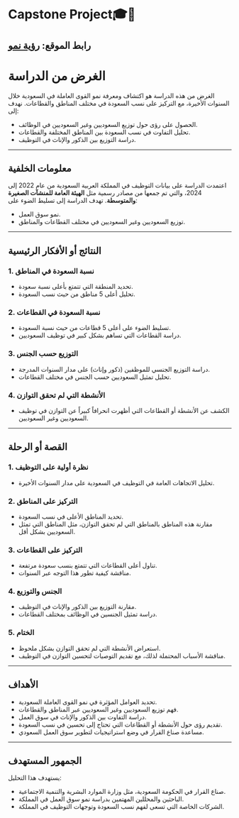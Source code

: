 # Capstone Project🎓🥳


## **رابط الموقع:** [رؤية نمو](https://growth-vision.onrender.com)

# الغرض من الدراسة  
الغرض من هذه الدراسة هو اكتشاف ومعرفة نمو القوى العاملة في السعودية خلال السنوات الأخيرة، مع التركيز على نسب السعودة في مختلف المناطق والقطاعات. نهدف إلى:  
- الحصول على رؤى حول توزيع السعوديين وغير السعوديين في الوظائف.  
- تحليل التفاوت في نسب السعودة بين المناطق المختلفة والقطاعات.  
- دراسة التوزيع بين الذكور والإناث في التوظيف.

---

## معلومات الخلفية  
اعتمدت الدراسة على بيانات التوظيف في المملكة العربية السعودية من عام 2022 إلى 2024، والتي تم جمعها من مصادر رسمية مثل **الهيئة العامة للمنشآت الصغيرة والمتوسطة**. تهدف الدراسة إلى تسليط الضوء على:  
- نمو سوق العمل.  
- توزيع السعوديين وغير السعوديين في مختلف القطاعات والمناطق.

---

## النتائج أو الأفكار الرئيسية  

### 1. نسبة السعودة في المناطق  
- تحديد المنطقة التي تتمتع بأعلى نسبة سعودة.  
- تحليل أعلى 5 مناطق من حيث نسب السعودة.

### 2. نسبة السعودة في القطاعات  
- تسليط الضوء على أعلى 5 قطاعات من حيث نسبة السعودة.  
- دراسة القطاعات التي تساهم بشكل كبير في توظيف السعوديين.

### 3. التوزيع حسب الجنس  
- دراسة التوزيع الجنسي للموظفين (ذكور وإناث) على مدار السنوات المدرجة.  
- تحليل تمثيل السعوديين حسب الجنس في مختلف القطاعات.

### 4. الأنشطة التي لم تحقق التوازن  
- الكشف عن الأنشطة أو القطاعات التي أظهرت انحرافاً كبيراً عن التوازن في توظيف السعوديين وغير السعوديين.

---

## القصة أو الرحلة  

### 1. نظرة أولية على التوظيف  
- تحليل الاتجاهات العامة في التوظيف في السعودية على مدار السنوات الأخيرة.  

### 2. التركيز على المناطق  
- تحديد المناطق الأعلى في نسب السعودة.  
- مقارنة هذه المناطق بالمناطق التي لم تحقق التوازن، مثل المناطق التي تمثل السعوديين بشكل أقل.  

### 3. التركيز على القطاعات  
- تناول أعلى القطاعات التي تتمتع بنسب سعودة مرتفعة.  
- مناقشة كيفية تطور هذا التوجه عبر السنوات.  

### 4. الجنس والتوزيع  
- مقارنة التوزيع بين الذكور والإناث في التوظيف.  
- دراسة تمثيل الجنسين في الوظائف بمختلف القطاعات.  

### 5. الختام  
- استعراض الأنشطة التي لم تحقق التوازن بشكل ملحوظ.  
- مناقشة الأسباب المحتملة لذلك، مع تقديم التوصيات لتحسين التوازن في التوظيف.

---

## الأهداف  
- تحديد العوامل المؤثرة في نمو القوى العاملة السعودية.  
- فهم توزيع السعوديين وغير السعوديين عبر المناطق والقطاعات.  
- دراسة التفاوت بين الذكور والإناث في سوق العمل.  
- تقديم رؤى حول الأنشطة أو القطاعات التي تحتاج إلى تحسين في نسب السعودة.  
- مساعدة صناع القرار في وضع استراتيجيات لتطوير سوق العمل السعودي.

---

## الجمهور المستهدف  
يستهدف هذا التحليل:  
- صناع القرار في الحكومة السعودية، مثل وزارة الموارد البشرية والتنمية الاجتماعية.  
- الباحثين والمحللين المهتمين بدراسة نمو سوق العمل في المملكة.  
- الشركات الخاصة التي تسعى لفهم نسب السعودة وتوجهات التوظيف في المملكة.
